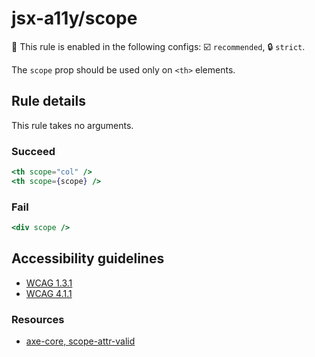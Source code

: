 # jsx-a11y/scope

💼 This rule is enabled in the following configs: ☑️ `recommended`, 🔒 `strict`.

<!-- end auto-generated rule header -->

The `scope` prop should be used only on `<th>` elements.

## Rule details

This rule takes no arguments.

### Succeed
```jsx
<th scope="col" />
<th scope={scope} />
```

### Fail

```jsx
<div scope />
```

## Accessibility guidelines
- [WCAG 1.3.1](https://www.w3.org/WAI/WCAG22/Understanding/info-and-relationships)
- [WCAG 4.1.1](https://www.w3.org/WAI/WCAG22/Understanding/parsing)

### Resources
- [axe-core, scope-attr-valid](https://dequeuniversity.com/rules/axe/3.5/scope-attr-valid)

